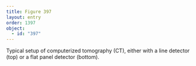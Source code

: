 ```yaml
---
title: Figure 397
layout: entry
order: 1397
object:
  - id: "397"
---
```


Typical setup of computerized tomography (CT), either with a line detector (top) or a flat panel detector (bottom).
